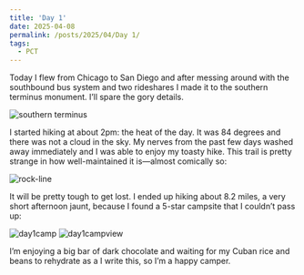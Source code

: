 ```yaml
---
title: 'Day 1'
date: 2025-04-08
permalink: /posts/2025/04/Day 1/
tags:
  - PCT
---
```


Today I flew from Chicago to San Diego and after messing around with the southbound bus system and two rideshares I made it to the southern terminus monument. I’ll spare the gory details.

![southern terminus](../images/IMG_4405.heic)

I started hiking at about 2pm: the heat of the day. It was 84 degrees and there was not a cloud in the sky. My nerves from the past few days washed away immediately and I was able to enjoy my toasty hike. This trail is pretty strange in how well-maintained it is—almost comically so:

![rock-line](../images/IMG_4407.heic)

It will be pretty tough to get lost. I ended up hiking about 8.2 miles, a very short afternoon jaunt, because I found a 5-star campsite that I couldn’t pass up:

![day1camp](../images/IMG_4417.heic)
![day1campview](../images/IMG_4416.heic)

I’m enjoying a big bar of dark chocolate and waiting for my Cuban rice and beans to rehydrate as a I write this, so I’m a happy camper.